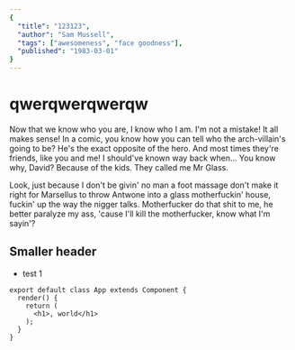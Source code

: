```yaml
---
{
  "title": "123123",
  "author": "Sam Mussell",
  "tags": ["awesomeness", "face goodness"],
  "published": "1983-03-01"
}
---
```

# qwerqwerqwerqw

Now that we know who you are, I know who I am. I'm not a mistake! It all makes sense! In a comic, you know how you can tell who the arch-villain's going to be? He's the exact opposite of the hero. And most times they're friends, like you and me! I should've known way back when... You know why, David? Because of the kids. They called me Mr Glass.

Look, just because I don't be givin' no man a foot massage don't make it right for Marsellus to throw Antwone into a glass motherfuckin' house, fuckin' up the way the nigger talks. Motherfucker do that shit to me, he better paralyze my ass, 'cause I'll kill the motherfucker, know what I'm sayin'?
## Smaller header

 * test 1
 
```
export default class App extends Component {
  render() {
    return (
      <h1>, world</h1>
    );
  }
}
```
